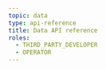 ```yaml
---
topic: data
type: api-reference
title: Data API reference
roles:
  - THIRD_PARTY_DEVELOPER
  - OPERATOR
---
```


<GithubCode fileUrl="https://github.com/working-group-two/wgtwoapis/blob/master/wgtwo/data/v0/data.proto" />
